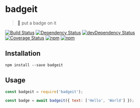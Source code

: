 # badgeit

> 🎫 put a badge on it

[![Build Status](https://travis-ci.org/gabrielcsapo/badgeit.svg?branch=master)](https://travis-ci.org/gabrielcsapo/badgeit)
[![Dependency Status](https://starbuck.gabrielcsapo.com/badge/github/gabrielcsapo/badgeit/status.svg)](https://starbuck.gabrielcsapo.com/github/gabrielcsapo/badgeit)
[![devDependency Status](https://starbuck.gabrielcsapo.com/badge/github/gabrielcsapo/badgeit/dev-status.svg)](https://starbuck.gabrielcsapo.com/github/gabrielcsapo/badgeit#info=devDependencies)
[![Coverage Status](https://lcov-server.gabrielcsapo.com/badge/github%2Ecom/gabrielcsapo/badgeit.svg)](https://lcov-server.gabrielcsapo.com/coverage/github%2Ecom/gabrielcsapo/badgeit)
[![npm](https://img.shields.io/npm/dt/badgeit.svg?maxAge=2592000)]()
[![npm](https://img.shields.io/npm/dm/badgeit.svg?maxAge=2592000)]()

## Installation

```
npm install --save badgeit
```

## Usage

```javascript
const badgeit = require('badgeit');

const badge = await badgeit({ text: ['Hello', 'World'] });
```
